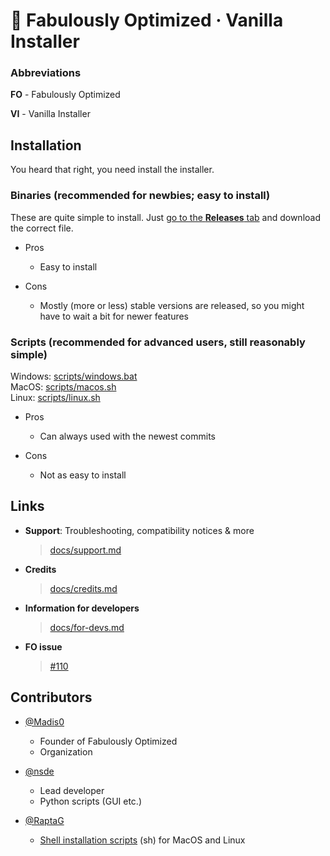 # 🧰 Fabulously Optimized · Vanilla Installer
### Abbreviations
**FO** - Fabulously Optimized

**VI** - Vanilla Installer

## Installation
You heard that right, you need install the installer.
### Binaries (recommended for newbies; easy to install)
These are quite simple to install.
Just [go to the **Releases** tab](releases) and download the correct file. 

- Pros
    - Easy to install

- Cons
    - Mostly (more or less) stable versions are released, so you might have to wait a bit for newer features

### Scripts (recommended for advanced users, still reasonably simple)

Windows: [scripts/windows.bat](https://github.com/RaptaG/vanilla-installer-better-sh-scripts/tree/main/install/windows.bat)<br />
MacOS: [scripts/macos.sh](https://github.com/RaptaG/vanilla-installer-better-sh-scripts/tree/main/install/macos.sh)<br />
Linux: [scripts/linux.sh](https://github.com/RaptaG/vanilla-installer-better-sh-scripts/tree/main/install/linux.sh)

- Pros
    - Can always used with the newest commits

- Cons
    - Not as easy to install


## Links
- **Support**: Troubleshooting, compatibility notices & more
    > [docs/support.md](docs/support.md)
- **Credits**
    > [docs/credits.md](docs/credits.md)
- **Information for developers**
    > [docs/for-devs.md](docs/for-devs.md)
- **FO issue**
    > [#110](https://github.com/Fabulously-Optimized/fabulously-optimized/issues/110)
## Contributors
- [@Madis0](https://github.com/Madis0)
    - Founder of Fabulously Optimized
    - Organization

- [@nsde](https://github.com/nsde)
    - Lead developer
    - Python scripts (GUI etc.)

- [@RaptaG](https://github.com/RaptaG)
    - [Shell installation scripts](install/) (sh) for MacOS and Linux
